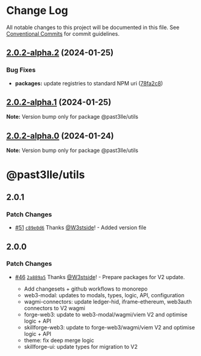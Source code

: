 # Change Log

All notable changes to this project will be documented in this file.
See [Conventional Commits](https://conventionalcommits.org) for commit guidelines.

## [2.0.2-alpha.2](https://github.com/PAST3LLE/schematics-monorepo/compare/@past3lle/utils@2.0.2-alpha.1...@past3lle/utils@2.0.2-alpha.2) (2024-01-25)


### Bug Fixes

* **packages:** update registries to standard NPM uri ([78fa2c8](https://github.com/PAST3LLE/schematics-monorepo/commit/78fa2c870d2458a22fa0109a2aa29fde94b1cb64))





## [2.0.2-alpha.1](https://github.com/PAST3LLE/schematics-monorepo/compare/@past3lle/utils@2.0.2-alpha.0...@past3lle/utils@2.0.2-alpha.1) (2024-01-25)

**Note:** Version bump only for package @past3lle/utils





## [2.0.2-alpha.0](https://github.com/PAST3LLE/schematics-monorepo/compare/@past3lle/utils@2.0.0-alpha.3...@past3lle/utils@2.0.2-alpha.0) (2024-01-24)

**Note:** Version bump only for package @past3lle/utils





# @past3lle/utils

## 2.0.1

### Patch Changes

- [#51](https://github.com/PAST3LLE/monorepo/pull/51) [`c89e0d6`](https://github.com/PAST3LLE/monorepo/commit/c89e0d68f2bcadfd418e04737b5ba1416d714796) Thanks [@W3stside](https://github.com/W3stside)! - Added version file

## 2.0.0

### Patch Changes

- [#46](https://github.com/PAST3LLE/monorepo/pull/46) [`2a889a5`](https://github.com/PAST3LLE/monorepo/commit/2a889a5432ed9ed656b09a5cfb8f87448c526080) Thanks [@W3stside](https://github.com/W3stside)! - Prepare packages for V2 update.

  - Add changesets + github workflows to monorepo
  - web3-modal: updates to modals, types, logic, API, configuration
  - wagmi-connectors: update ledger-hid, iframe-ethereum, web3auth connectors to V2 wagmi
  - forge-web3: update to web3-modal/wagmi/viem V2 and optimise logic + API
  - skillforge-web3: update to forge-web3/wagmi/viem V2 and optimise logic + API
  - theme: fix deep merge logic
  - skillforge-ui: update types for migration to V2
